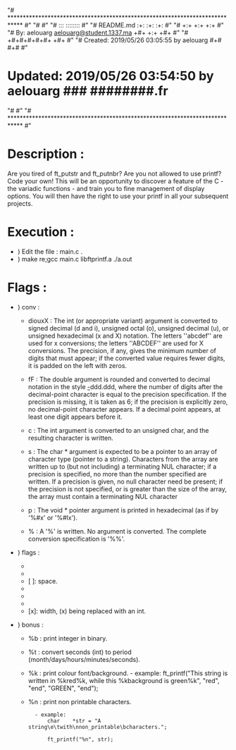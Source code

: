 "# **************************************************************************** #"
"#                                                                              #"
"#                                                         :::      ::::::::    #"
"#    README.md                                          :+:      :+:    :+:    #"
"#                                                     +:+ +:+         +:+      #"
"#    By: aelouarg <aelouarg@student.1337.ma>        +#+  +:+       +#+         #"
"#                                                 +#+#+#+#+#+   +#+            #"
"#    Created: 2019/05/26 03:05:55 by aelouarg          #+#    #+#              #"
#    Updated: 2019/05/26 03:54:50 by aelouarg         ###   ########.fr        #
"#                                                                              #"
"# **************************************************************************** #"

# Description :
Are you tired of ft_putstr and ft_putnbr? Are you not allowed to use printf? Code your own! This will be an opportunity to discover a feature of the C - the variadic functions - and train you to fine management of display options. You will then have the right to use your printf in all your subsequent projects.

# Execution :
* ) Edit the file :  main.c .
* ) make re;gcc main.c libftprintf.a  ./a.out

# Flags : 
* ) conv :
	- diouxX	: The int (or appropriate variant) argument is converted to signed decimal (d and i), unsigned octal (o), unsigned decimal (u), or unsigned hexadecimal (x and X) notation.  The letters ''abcdef'' are used for x conversions; the letters ''ABCDEF'' are used for X conversions.  The precision, if any, gives the minimum number of digits that must appear; if the converted value requires fewer digits, it is padded on the left with zeros.

	- fF		: The double argument is rounded and converted to decimal notation in the style [-]ddd.ddd, where the number of digits after the decimal-point character is equal to the precision specification.  If the precision is missing, it is taken as 6; if the precision is explicitly zero, no decimal-point character appears.  If a decimal point appears, at least one digit appears before it.

	- c		: The int argument is converted to an unsigned char, and the resulting character is written.

	- s		: The char * argument is expected to be a pointer to an array of character type (pointer to a string).  Characters from the array are written up to (but not including) a terminating NUL character; if a precision is specified, no more than the number specified are written.  If a precision is given, no null character need be present; if the precision is not specified, or is greater than the size of the array, the array must contain a terminating NUL character

	- p		: The void * pointer argument is printed in hexadecimal (as if by '%#x' or '%#lx').

	- %		: A '%' is written.  No argument is converted.  The complete conversion specification is '%%'.

* ) flags :
	- [#]: hash.
	- [0]: zero.
	- [ ]: space.
	- [+]: plus.
	- [-]: minus.
	- [.]: precision.
	- [x]: width, (x) being replaced with an int.
* ) bonus :
	- %b : print integer in binary.
	- %t : convert seconds (int) to period (month/days/hours/minutes/seconds).
	- %k : print colour font/background.
			- example:
				ft_printf("This string is written in %kred%k, while this %kbackground is green%k", "red", "end", "GREEN", "end");
	- %n : print non printable characters.

			- example:
				char	*str = "A string\e\twith\nnon_printable\bcharacters.";

				ft_printf("%n", str);
		 


